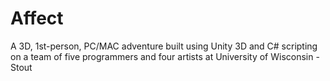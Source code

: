 # Affect
A 3D, 1st-person, PC/MAC adventure built using Unity 3D and C# scripting on a team of five programmers and four artists at University of Wisconsin - Stout
